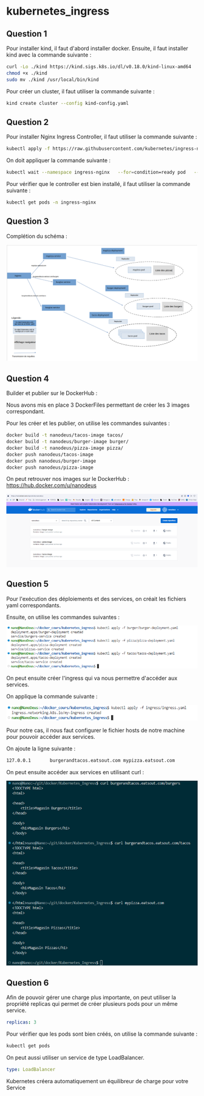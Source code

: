 # kubernetes_ingress

## Question 1

Pour installer kind, il faut d'abord installer docker. Ensuite, il faut installer kind avec la commande suivante :

```bash
curl -Lo ./kind https://kind.sigs.k8s.io/dl/v0.18.0/kind-linux-amd64
chmod +x ./kind
sudo mv ./kind /usr/local/bin/kind
```

Pour créer un cluster, il faut utiliser la commande suivante :

```bash
kind create cluster --config kind-config.yaml
```

## Question 2

Pour installer Nginx Ingress Controller, il faut utiliser la commande suivante :

```bash
kubectl apply -f https://raw.githubusercontent.com/kubernetes/ingress-nginx/master/deploy/static/provider/kind/deploy.yaml
```

On doit appliquer la commande suivante :

```bash
kubectl wait --namespace ingress-nginx   --for=condition=ready pod   --selector=app.kubernetes.io/component=controller   --timeout=90s
```

Pour vérifier que le controller est bien installé, il faut utiliser la commande suivante :

```bash
kubectl get pods -n ingress-nginx
```

## Question 3

Complétion du schéma :

![Alt text](images/schema.png?raw=true "1")

## Question 4

Builder et publier sur le DockerHub :

Nous avons mis en place 3 DockerFiles permettant de créer les 3 images correspondant.

Pour les créer et les publier, on utilise les commandes suivantes :

```bash
docker build -t nanodeus/tacos-image tacos/
docker build -t nanodeus/burger-image burger/
docker build -t nanodeus/pizza-image pizza/
docker push nanodeus/tacos-image
docker push nanodeus/burger-image
docker push nanodeus/pizza-image
```

On peut retrouver nos images sur le DockerHub : <https://hub.docker.com/u/nanodeus>

![Alt text](images/dockerhub.png?raw=true "2")

## Question 5

Pour l'exécution des déploiements et des services, on créait les fichiers yaml correspondants.

Ensuite, on utilise les commandes suivantes :

![Alt text](images/kubectlApply.png?raw=true "3")

On peut ensuite créer l'ingress qui va nous permettre d'accéder aux services.

On applique la commande suivante :

![Alt text](images/kubectlIngress.png?raw=true "4")

Pour notre cas, il nous faut configurer le fichier hosts de notre machine pour pouvoir accéder aux services.

On ajoute la ligne suivante :

```bash
127.0.0.1       burgerandtacos.eatsout.com mypizza.eatsout.com
```

On peut ensuite accéder aux services en utilisant curl :

![Alt text](images/curl.png?raw=true "5")

## Question 6

Afin de pouvoir gérer une  charge plus importante, on peut utiliser la propriété replicas qui permet de créer plusieurs pods pour un même service.

```yaml
replicas: 3
```

Pour vérifier que les pods sont bien créés, on utilise la commande suivante :

```bash
kubectl get pods
```

On peut aussi utiliser un service de type LoadBalancer.

```yaml
type: LoadBalancer
```

Kubernetes créera automatiquement un équilibreur de charge pour votre Service
